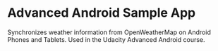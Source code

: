 Advanced Android Sample App
===================================

Synchronizes weather information from OpenWeatherMap on Android Phones and Tablets. Used in the Udacity Advanced Android course.


